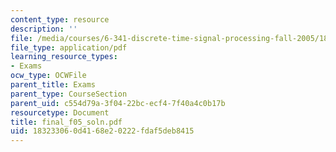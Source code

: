 ```yaml
---
content_type: resource
description: ''
file: /media/courses/6-341-discrete-time-signal-processing-fall-2005/183233060d4168e20222fdaf5deb8415_final_f05_soln.pdf
file_type: application/pdf
learning_resource_types:
- Exams
ocw_type: OCWFile
parent_title: Exams
parent_type: CourseSection
parent_uid: c554d79a-3f04-22bc-ecf4-7f40a4c0b17b
resourcetype: Document
title: final_f05_soln.pdf
uid: 18323306-0d41-68e2-0222-fdaf5deb8415
---
```

